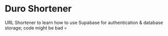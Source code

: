 # Duro Shortener

URL Shortener to learn how to use Supabase for authentication & database storage; code might be bad :skull:
